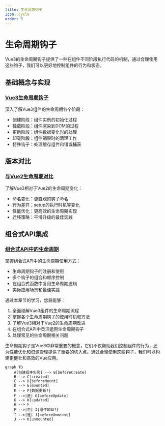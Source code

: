 ```yaml
---
title: 生命周期钩子
icon: cycle
order: 5
---
```


# 生命周期钩子

Vue3的生命周期钩子提供了一种在组件不同阶段执行代码的机制，通过合理使用这些钩子，我们可以更好地控制组件的行为和状态。

## 基础概念与实现

### [Vue3生命周期钩子](./2.5.1-Vue3生命周期钩子.md)
深入了解Vue3组件的生命周期各个阶段：
- 创建阶段：组件实例的初始化过程
- 挂载阶段：组件渲染到DOM的过程
- 更新阶段：组件数据变化时的处理
- 卸载阶段：组件销毁时的清理工作
- 特殊钩子：处理缓存组件和错误捕获

## 版本对比

### [与Vue2生命周期对比](./2.5.2-与Vue2生命周期对比.md)
了解Vue3相对于Vue2的生命周期变化：
- 命名变化：更直观的钩子命名
- 行为差异：setup的执行时机等变化
- 性能优化：更高效的生命周期实现
- 迁移策略：平滑升级的最佳实践

## 组合式API集成

### [组合式API中的生命周期](./2.5.3-组合式API中的生命周期.md)
掌握组合式API中的生命周期使用方式：
- 生命周期钩子的注册和使用
- 多个钩子的组合和顺序控制
- 在组合式函数中复用生命周期逻辑
- 实际应用场景和最佳实践

通过本章节的学习，您将能够：

1. 全面理解Vue3组件的生命周期流程
2. 掌握各个生命周期钩子的使用时机和方法
3. 了解Vue3相对于Vue2的生命周期改进
4. 在组合式API中灵活运用生命周期钩子
5. 处理常见的生命周期相关问题

生命周期钩子是Vue3中非常重要的概念，它们不仅帮助我们控制组件的行为，还为性能优化和资源管理提供了重要的切入点。通过合理使用这些钩子，我们可以构建更健壮和高效的Vue应用。

```mermaid
graph TD
    A[创建组件实例] --> B[beforeCreate]
    B --> C[created]
    C --> D[beforeMount]
    D --> E[mounted]
    E --> F{数据更新?}
    F -->|是| G[beforeUpdate]
    G --> H[updated]
    H --> F
    F -->|否| I{组件卸载?}
    I -->|是| J[beforeUnmount]
    J --> K[unmounted]
```
